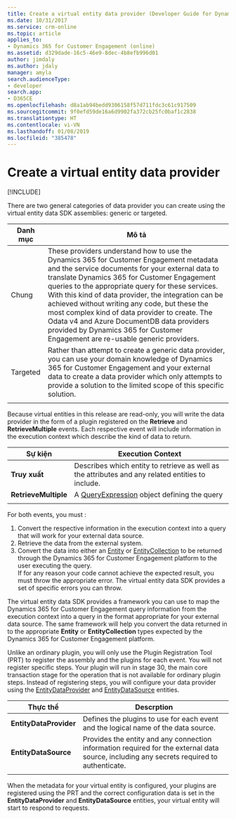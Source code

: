 ```yaml
---
title: Create a virtual entity data provider (Developer Guide for Dynamics 365 for Customer Engagement) | MicrosoftDocs
ms.date: 10/31/2017
ms.service: crm-online
ms.topic: article
applies_to:
- Dynamics 365 for Customer Engagement (online)
ms.assetid: d329dade-16c5-46e9-8dec-4b8efb996d01
author: jimdaly
ms.author: jdaly
manager: amyla
search.audienceType:
- developer
search.app:
- D365CE
ms.openlocfilehash: d8a1ab94bedd9306158f57d711fdc3c61c917509
ms.sourcegitcommit: 9f0efd59de16a6d9902fa372cb25fc0baf1c2838
ms.translationtype: HT
ms.contentlocale: vi-VN
ms.lasthandoff: 01/08/2019
ms.locfileid: "385478"
---
```

# <a name="create-a-virtual-entity-data-provider"></a>Create a virtual entity data provider

[!INCLUDE[](../../includes/cc_applies_to_update_9_0_0.md)]

There are two general categories of data provider you can create using the virtual entity data SDK assemblies: generic or targeted.

|Danh mục |Mô tả|
|---------|-----------|
| Chung | These providers understand how to use the Dynamics 365 for Customer Engagement metadata and the service documents for your external data to translate Dynamics 365 for Customer Engagement queries to the appropriate query for these services. With this kind of data provider, the integration can be achieved without writing any code, but these the most complex kind of data provider to create. The Odata v4 and Azure DocumentDB data providers provided by Dynamics 365 for Customer Engagement are re-usable generic providers.|
|Targeted |Rather than attempt to create a generic data provider, you can use your domain knowledge of Dynamics 365 for Customer Engagement and your external data to create a data provider which only attempts to provide a solution to the limited scope of this specific solution.|
| | |

Because virtual entities in this release are read-only, you will write the data provider in the form of a plugin registered on the **Retrieve** and **RetrieveMultiple** events. Each respective event will include information in the execution context which describe the kind of data to return. 

|Sự kiện |Execution Context|
|------|-----------------|
|**Truy xuất**|Describes which entity to retrieve as well as the attributes and any related entities to include.|
|**RetrieveMultiple**|A [QueryExpression](https://msdn.microsoft.com/library/microsoft.xrm.sdk.query.queryexpression.aspx) object defining the query|
| | |

For both events, you must :
1. Convert the respective information in the execution context into a query that will work for your external data source.
2. Retrieve the data from the external system.
3. Convert the data into either an [Entity](https://msdn.microsoft.com/library/microsoft.xrm.sdk.entity.aspx) or [EntityCollection](https://msdn.microsoft.com/library/microsoft.xrm.sdk.entitycollection.aspx) to be returned through the Dynamics 365 for Customer Engagement platform to the user executing the query.  
If for any reason your code cannot achieve the expected result, you must throw the appropriate error. The virtual entity data SDK provides a set of specific errors you can throw.

The virtual entity data SDK provides a framework you can use to map the Dynamics 365 for Customer Engagement query information from the execution context into a query in the format appropriate for your external data source. The same framework will help you convert the data returned in to the appropriate **Entity** or **EntityCollection** types expected by the Dynamics 365 for Customer Engagement platform.

Unlike an ordinary plugin, you will only use the Plugin Registration Tool (PRT) to register the assembly and the plugins for each event. You will not register specific steps. Your plugin will run in stage 30, the main core transaction stage for the operation that is not available for ordinary plugin steps. Instead of registering steps, you will configure your data provider using the [EntityDataProvider](../entities/entitydataprovider.md) and [EntityDataSource](../entities/entitydatasource.md) entities. 

|Thực thể |Descrption|
|-----|-----|
|**EntityDataProvider**|Defines the plugins to use for each event and the logical name of the data source.|
|**EntityDataSource**|Provides the entity and any connection information required for the external data source, including any secrets required to authenticate.|
| | |

When the metadata for your virtual entity is configured, your plugins are registered using the PRT and the correct configuration data is set in the **EntityDataProvider** and **EntityDataSource** entities, your virtual entity will start to respond to requests.


